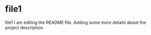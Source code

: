 # file1
file1
I am editing the README file. Adding some more details about the project description.
